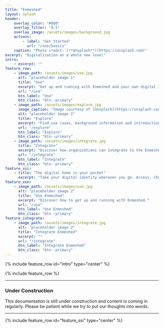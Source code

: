 ```yaml
---
title: "Enmeshed"
layout: splash
header:
    overlay_color: "#000"
    overlay_filter: "0.5"
    overlay_image: /assets/images/background.jpg
    actions:
        - label: "Get Started"
          url: "/use/basics"
    caption: "Photo credit: [**Unsplash**](https://unsplash.com)"
excerpt: "Digitalization on a whole new level"
intro:
    - excerpt: ""
feature_row:
    - image_path: /assets/images/use.jpg
      alt: "placeholder image 1"
      title: "Use"
      excerpt: "Get up and running with Enmeshed and your own digital identity."
      url: "/use"
      btn_label: "Use"
      btn_class: "btn--primary"
    - image_path: /assets/images/explore.jpg
      image_caption: "Image courtesy of [Unsplash](https://unsplash.com/)"
      alt: "placeholder image 2"
      title: "Explore"
      excerpt: "Find use cases, background information and introductions in the Explore Enmeshed section."
      url: "/explore"
      btn_label: "Explore"
      btn_class: "btn--primary"
    - image_path: /assets/images/integrate.jpg
      title: "Integrate"
      excerpt: "Discover how organizations can integrate to the Enmeshed ecosystem."
      url: "/integrate"
      btn_label: "Integrate"
      btn_class: "btn--primary"
feature_ssi:
    - title: "The digital home in your pocket"
      excerpt: "Take your digital identity wherever you go. Access, change and easily share the most important data of you without bothering about security, privacy or paperwork."
feature_use:
    - image_path: /assets/images/use.jpg
      alt: "placeholder image 2"
      title: "Use Enmeshed"
      excerpt: "Discover how to get up and running with Enmeshed."
      url: "/use"
      btn_label: "Use Enmeshed"
      btn_class: "btn--primary"
feature_integrate:
    - image_path: /assets/images/integrate.jpg
      alt: "placeholder image 2"
      title: "Integrate Enmeshed"
      excerpt: ""
      url: "/integrate"
      btn_label: "Integrate Enmeshed"
      btn_class: "btn--primary"
---
```


{% include feature_row id="intro" type="center" %}

{% include feature_row %}

---

### Under Construction

This documentation is still under construction and content is coming in regularly. Please be patient while we try to put our thoughts into words.

---

{% include feature_row id="feature_ssi" type="center" %}
